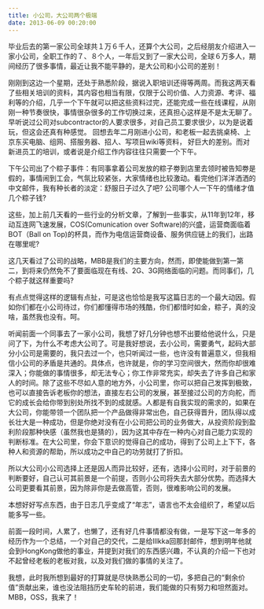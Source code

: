 ```yaml
---
title: 小公司，大公司两个极端
date: 2013-06-09 00:20:00
---
```


毕业后去的第一家公司全球共１万６千人，还算个大公司，之后经朋友介绍进入一家小公司，全职工作的７、８个人，一年后又到了一家大公司，全球６万多人，期间经历了很多事情，最近让我不能平静的，是大公司和小公司的差别！

刚刚到这边一个星期，还处于熟悉阶段，据说入职培训还得等两周。而我这两天看了些相关培训的资料，其内容也相当有限，仅限于公司价值、人力资源、考评、福利等的介绍，几乎一个下午就可以把这些资料过完，还能完成一些在线课程，从刚刚一种节奏很快，事情很杂很多的工作切换过来，还真担心这样是不是太无聊了。早听说过公司对subcontractor的人要求很多，对自己员工要求很少，以为是说着玩，但这会还真有种感觉。
回想去年二月刚进小公司，和老板一起去挑桌椅、上京东买电脑、组网、搭服务器、招人、写项目wiki等资料， 好巨大的差别。而对新进员工的培训，或者说是介绍工作内容往往只需要一个下午。

下午公司出了个粽子事件：有同事拿着公司发放的粽子劵到店里去领时被告知劵是假的，事情闹到工会，气氛比较紧张，大家情绪也比较激动。看完他们洋洋洒洒的中文邮件，我有种长者的淡定：舒服日子过久了吧? 公司哪个人一下午的情绪才值几个粽子钱?

这些，加上前几天看的一些行业的分析文章，了解到一些事实，从11年到12年，移动互连网飞速发展，COS(Comunication over Software)的兴盛，运营商面临着BOT（Ball on Top)的杯具，而作为电信运营商设备、服务供应链上的我们，出路在哪里呢?

这几天看过了公司的战略，MBB是我们的主要方向，然而，即使能做到第一第二，到将来仍然免不了要面临现在有线、2G、3G网络面临的问题。而同事们，几个粽子就这样重要吗?

有点点觉得这样的逻辑有点扯，可是这也恰恰是我写这篇日志的一个最大动因。假如你们都在小公司待过，你们都懂得市场的残酷，你们都惜时如金，粽子，真的没啥，虽然我也没有。呵。

听闻前面一个同事去了一家小公司，我想了好几分钟也想不出要给他说什么，只是问了下，为什么不考虑大公司了。可是我好想说，去小公司，需要勇气，起码大部分小公司是需要的，我只去过一个，也只听闻过一些，也许没有普遍意义，但我相信小公司的矛盾是共通的。具体点，也许就是，你的学习空间很大，然而你却很难深入；你能做的事情很多，却无法专心；你工作非常充实，却失去了许多自己和家人的时间。除了这些不尽如人意的地方外，小公司里，你可以把自己发挥到极致，也可以直接告诉老板你的想法，直接左右公司的发展，甚至接过公司的方向舵，而它的成长会给你带到别处所找不到的成就感。人都是有自我实现的需求的，如果在大公司，你能带领一个团队把一个产品做得非常出色，自己获得晋升，团队得以成长壮大是一种成功，但是你绝对没有在小公司把公司的业务做大，从投资阶段到盈利阶段那种快感（虽然我也是猜的），因为这其中存在一种内心对自己能力实现的判断标准。在大公司里，你会下意识的觉得自己的成功，得到了公司上上下下，各种人和资源的帮助，所以成功之中自己的功劳就打了折扣。

所以大公司小公司选择上还是因人而异比较好，还有，选择小公司时，对于前景的判断要好，自己认可其前景是一个前提，否则小公司将失去大部分优势。而选择大公司更要看其前景，因为除非你是去做高管，否则，很难影响公司的发展。

本想好好写点东西，由于日志几乎变成了“年志”，语言也不太会组织了，希望以后能多写一些。  

前面一段时间，人累了，也懒了，还有好几件事情都没有做，一是写下这一年多的经历作为一个总结，一个对自己的交代，二是给Illkka回那封邮件，想到明年他就会到HongKong做他的事业，并提到对我们的东西感兴趣，不认真的介绍一下也对不起曾经老板的老板对我，以及对我们做的事情的关注了。

我想，此时我所想到最好的打算就是尽快熟悉公司的一切，多把自己的“剩余价值”贡献出来，谁也没法阻挡历史车轮的前进，我们能做的只有努力和坦然面对。MBB，OSS，我来了！
